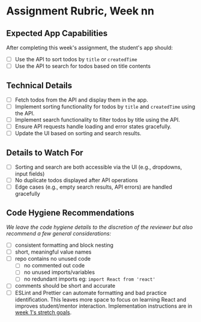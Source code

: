 # Assignment Rubric, Week nn

## Expected App Capabilities

After completing this week's assignment, the student's app should:

- [ ] Use the API to sort todos by `title` or `createdTime`
- [ ] Use the API to search for todos based on title contents

## Technical Details

- [ ] Fetch todos from the API and display them in the app.
- [ ] Implement sorting functionality for todos by `title` and `createdTime` using the API.
- [ ] Implement search functionality to filter todos by title using the API.
- [ ] Ensure API requests handle loading and error states gracefully.
- [ ] Update the UI based on sorting and search results.

## Details to Watch For

- [ ] Sorting and search are both accessible via the UI (e.g., dropdowns, input fields)
- [ ] No duplicate todos displayed after API operations
- [ ] Edge cases (e.g., empty search results, API errors) are handled gracefully

## Code Hygiene Recommendations

*We leave the code hygiene details to the discretion of the reviewer but also recommend a few general considerations:*

- [ ] consistent formatting and block nesting
- [ ] short, meaningful value names
- [ ] repo contains no unused code
  - [ ] no commented out code
  - [ ] no unused imports/variables
  - [ ] no redundant imports eg: `import React from 'react'`
- [ ] comments should be short and accurate
- [ ] ESLint and Prettier can automate formatting and bad practice identification. This leaves more space to focus on learning React and improves student/mentor interaction. Implementation instructions are in [week 1's stretch goals](https://github.com/Code-the-Dream-School/react-curriculum-v3/blob/main/learns-app-content/assignments/week-01.md#stretch-goals-instructions-optional).
